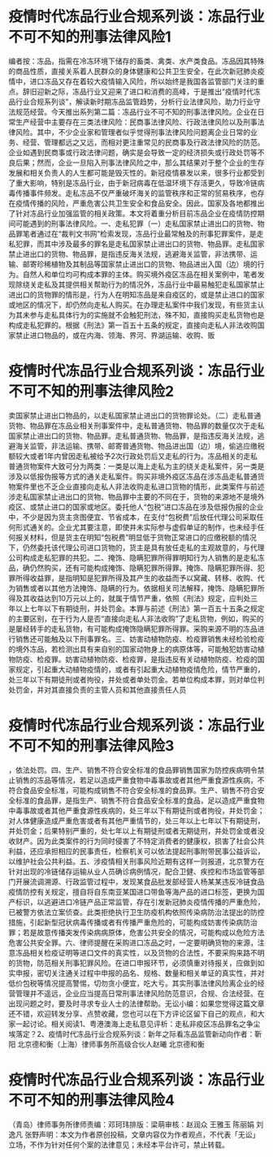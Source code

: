 # 疫情时代冻品行业合规系列谈：冻品行业不可不知的刑事法律风险1

编者按：冻品，指需在冷冻环境下储存的畜类、禽类、水产类食品。冻品因其特殊的商品性质，直接关系着人民群众的身体健康和公共卫生安全，在此次新冠肺炎疫情中，进口冻品又存在着较大疫情输入风险，所以始终是我国各监管部门关注的重点。辞旧迎新之际，冻品行业又迎来了进口和消费的高峰，于是推出“疫情时代冻品行业合规系列谈”，解读新时期冻品监管趋势，分析行业法律风险，助力行业守法规范经营。今天推出系列第二篇：冻品行业不可不知的刑事法律风险。企业在日常生产经营中主要存在三类法律风险：民商事法律风险、行政法律风险以及刑事法律风险。其中，不少企业家和管理者似乎觉得刑事法律风险问题离企业日常的业务、经营、管理都远之又远，而相对更注重常见的民商事及行政法律风险的防范。企业如遇到民商事或行政法律问题，确实是会导致一定的经济损失或行政处罚等不良后果；然而，企业一旦陷入刑事法律风险之中，那么其结果对于整个企业的生存发展和相关负责人的人生都可能是毁灭性的。新冠疫情暴发以来，很多行业都受到了重大影响，特别是冻品行业，由于新冠病毒在低温环境下存活更久，导致冷链病毒传播事件频发。走私冻品不仅严重破坏海关的监管秩序和正常的贸易秩序，也存在疫情传播的风险，严重危害公共卫生安全和食品安全。因此，国家及各地都推出了针对冻品行业加强监管的相关政策。本文将着重分析目前冻品企业在疫情防控期间可能遇到的刑事法律风险。一、走私犯罪（一）走私国家禁止进出口的货物、物品罪笔者通过在“裁判文书网”检索发现，冻品行业最常触及的刑事犯罪案件，是走私犯罪，而其中涉及最多的罪名是走私国家禁止进出口的货物、物品罪。走私国家禁止进出口的货物、物品罪，是指违反海关法规，逃避海关监管，非法携带、运输、邮寄珍稀植物及其制品等国家禁止进出口的货物、物品进出入国（边）境的行为。自然人和单位均可构成本罪的主体。购买境外疫区冻品在相关案例中，笔者发现除绕关走私及其提供相关帮助行为的情况外，冻品行业中最易触犯走私国家禁止进出口的货物罪的情形是，行为人在明知冻品是来自疫区的，或是禁止进口的国家或地区的情况下，却仍然向走私人购买。在办理走私案件中我们发现，有些货主认为其未参与走私具体行为的实施就不会触犯刑法，殊不知，直接购买走私货物也是构成走私犯罪的。根据《刑法》第一百五十五条的规定，直接向走私人非法收购国家禁止进口物品的，或在内海、领海、界河、界湖运输、收购、贩

# 疫情时代冻品行业合规系列谈：冻品行业不可不知的刑事法律风险2

卖国家禁止进出口物品的，以走私国家禁止进出口的货物罪论处。（二）走私普通货物、物品罪在冻品业相关刑事案件中，走私普通货物、物品罪的数量仅次于走私国家禁止进出口的货物、物品罪。走私普通货物、物品罪，是指违反海关法规，逃避海关监管，非法运输、携带、邮寄普通货物、物品进出国（边）境，偷逃应缴税额较大或者1年内曾因走私被给予2次行政处罚后又走私的行为。冻品相关的走私普通货物案件大致可分为两类：一类是以海上走私为主的绕关走私案件，另一类是涉及以低报伪报等方式的通关走私案件。购买非境外疫区冻品在涉冻品走私普通货物案件里也不乏企业直接向走私人非法收购走私进口货物的情形，此类案件与前述涉走私国家禁止进出口的货物、物品罪中主要的不同在于，货物的来源地不是境外疫区、或禁止进口的国家或地区。委托他人“包税”进口冻品在涉及低报伪报的企业中，不少是因为货主贪图便宜、节省成本，在支付“包税费”后放任代理公司采取任何形式通关的。企业尤其要注意，即使并未实际参与虚假单证的制作，也未经手任何报关材料，但是货主在明知“包税费”明显低于货物正常进口的应缴税额的情况下，仍然委托该代理公司进口货物的，货主是具有放任走私的主观故意的，与代理公司构成走私犯罪的共犯。二、掩饰、隐瞒犯罪所得罪明知行为人销售的是走私冻品，确仍然购买，还有可能构成掩饰、隐瞒犯罪所得罪。掩饰、隐瞒犯罪所得、犯罪所得收益罪，是指明知是犯罪所得及其产生的收益而予以窝藏、转移、收购、代为销售或者以其他方法掩饰、隐瞒的行为。依据相关司法解释，掩饰、隐瞒犯罪所得及其收益达到10万元以上的，就属于情节严重，依照《刑法》规定，应判处三年以上七年以下有期徒刑，并处罚金。本罪与前述《刑法》第一百五十五条之规定的主要区别，在于行为人是否“直接向走私人非法收购”了走私货物，例如，购买的是屡经转手的走私货物，有可能构成掩饰隐瞒犯罪所得罪。采购来源不明的冻品进行销售还可能触及以下刑事罪名。三、妨害动植物防疫、检疫罪销售未经检验检疫的境外冻品，若检测出具有来自别的国家动物身上的病原体等，可能触犯妨害动植物防疫、检疫罪。妨害动植物防疫、检疫罪，是指违反有关动植物防疫、检疫的国家规定，引起重大动植物疫情的，或者有引起重大动植物疫情危险，情节严重的，处三年以下有期徒刑或者拘役，并处或者单处罚金。若单位构成本罪，则对单位判处罚金，并对其直接负责的主管人员和其他直接责任人员

# 疫情时代冻品行业合规系列谈：冻品行业不可不知的刑事法律风险3

，依法处罚。四、生产、销售不符合安全标准的食品罪销售国家为防控疾病明令禁止销售的冻品等情况，若足以造成严重食物中毒事故或者其他严重食源性疾病，不符合食品安全标准，可能构成销售不符合安全标准的食品罪。生产、销售不符合安全标准的食品罪，是指生产、销售不符合食品安全标准的食品，足以造成严重食物中毒事故或者其他严重食源性疾病的，处三年以下有期徒刑或者拘役，并处罚金；对人体健康造成严重危害或者有其他严重情节的，处三年以上七年以下有期徒刑，并处罚金；后果特别严重的，处七年以上有期徒刑或者无期徒刑，并处罚金或者没收财产。因为此类案件的行为同时侵害了不特定消费者的健康权，损害了社会公共利益，还应承担相应的民事责任，检察机关可以依法提起刑事附带民事公益诉讼，以维护社会公共利益。五、涉疫情相关刑事风险近期有这样一则报道，北京警方在针对出现的冷链储存运输从业人员确诊病例情况，配合卫健、疾控和市场监管等部门开展流调溯源、行政监管过程中，发现某食品批发部经营人杨某某违反冷链食品疫情防控有关规定，擅自将自东南亚某国进口带鱼等海产品的进口标签，更换为国产标识，以逃避进口冷链产品正常监管，存在引发新冠肺炎疫情传播的严重危险，已被警方依法立案侦查。此类拒绝执行卫生防疫机构依照传染病防治法提出的防控措施，引起新型冠状病毒传播或者有传播严重危险的，可能构成妨害传染病防治罪；若是故意传播突发传染病病原体，危害公共安全的情况，可能构成以危险方法危害公共安全罪。六、律师提醒在采购进口冻品之时，一定要明确货物的来源，注意冻品相关检疫证明等进口文件的真实性，以及货物的合法性，不要采购来路不明的货物，防范相关刑事犯罪风险。在进口申报环节，必须慎重对待报关，应做到如实申报，密切关注通关过程中申报的品名、规格、数量和相关单证的真实性，并对低价包税等情况提高警惕，切勿贪小便宜，吃大亏。其实刑事法律风险离企业的经营管理并不遥远，企业应当提高日常刑事法律风险防范意识，合规、合法经营。在出现问题之时，要及时寻求专业人士的法律帮助。无讼小编：如果您觉得这篇文章还不错，欢迎转发分享、点赞收藏，您也可以在下方评论区留下自己的观点，和大家一起讨论。相关阅读1、粤港澳海上走私意见评析：走私非疫区冻品罪名之争尘埃落定？2、疫情时代冻品行业合规系列谈：新年之际看冻品监管新动向作者：靳阳 北京德和衡（上海）律师事务所高级合伙人赵曦 北京德和衡

# 疫情时代冻品行业合规系列谈：冻品行业不可不知的刑事法律风险4

（青岛）律师事务所律师责编：邓珂玮排版：梁萌审核：赵润众 王雅玉 陈丽娟 刘逸凡 张野声明：本文为作者原创投稿，文章内容仅为作者观点，不代表「无讼」立场，不作为针对任何个案的法律意见；未经本平台许可，禁止转载。

